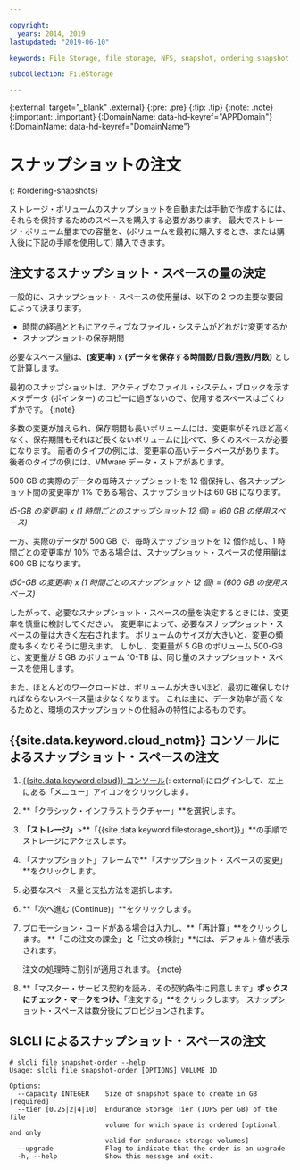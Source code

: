 ```yaml
---

copyright:
  years: 2014, 2019
lastupdated: "2019-06-10"

keywords: File Storage, file storage, NFS, snapshot, ordering snapshot, snapshot space

subcollection: FileStorage

---
```

{:external: target="_blank" .external}
{:pre: .pre}
{:tip: .tip}
{:note: .note}
{:important: .important}
{:DomainName: data-hd-keyref="APPDomain"}
{:DomainName: data-hd-keyref="DomainName"}


# スナップショットの注文
{: #ordering-snapshots}

ストレージ・ボリュームのスナップショットを自動または手動で作成するには、それらを保持するためのスペースを購入する必要があります。 最大でストレージ・ボリューム量までの容量を、(ボリュームを最初に購入するとき、または購入後に下記の手順を使用して) 購入できます。

## 注文するスナップショット・スペースの量の決定

一般的に、スナップショット・スペースの使用量は、以下の 2 つの主要な要因によって決まります。
- 時間の経過とともにアクティブなファイル・システムがどれだけ変更するか
- スナップショットの保存期間  

必要なスペース量は、**(変更率)** x **(データを保存する時間数/日数/週数/月数)** として計算します。  

最初のスナップショットは、アクティブなファイル・システム・ブロックを示すメタデータ (ポインター) のコピーに過ぎないので、使用するスペースはごくわずかです。
{:note}

多数の変更が加えられ、保存期間も長いボリュームには、変更率がそれほど高くなく、保存期間もそれほど長くないボリュームに比べて、多くのスペースが必要になります。 前者のタイプの例には、変更率の高いデータベースがあります。 後者のタイプの例には、VMware データ・ストアがあります。

500 GB の実際のデータの毎時スナップショットを 12 個保持し、各スナップショット間の変更率が 1% である場合、スナップショットは 60 GB になります。

*(5-GB の変更率) x (1 時間ごとのスナップショット 12 個) = (60 GB の使用スペース)*

一方、実際のデータが 500 GB で、毎時スナップショットを 12 個作成し、1 時間ごとの変更率が 10% である場合は、スナップショット・スペースの使用量は 600 GB になります。

*(50-GB の変更率) x (1 時間ごとのスナップショット 12 個) = (600 GB の使用スペース)*

したがって、必要なスナップショット・スペースの量を決定するときには、変更率を慎重に検討してください。 変更率によって、必要なスナップショット・スペースの量は大きく左右されます。 ボリュームのサイズが大きいと、変更の頻度も多くなりそうに思えます。 しかし、変更量が 5 GB のボリューム 500-GB と、変更量が 5 GB のボリューム 10-TB は、同じ量のスナップショット・スペースを使用します。

また、ほとんどのワークロードは、ボリュームが大きいほど、最初に確保しなければならないスペース量は少なくなります。 これは主に、データ効率が高くなるためと、環境のスナップショットの仕組みの特性によるものです。

## {{site.data.keyword.cloud_notm}} コンソールによるスナップショット・スペースの注文

1. [{{site.data.keyword.cloud}} コンソール](https://{DomainName}/){: external}にログインして、左上にある「メニュー」アイコンをクリックします。
2. **「クラシック・インフラストラクチャー」**を選択します。
3. **「ストレージ」**>**「{{site.data.keyword.filestorage_short}}」**の手順でストレージにアクセスします。
4. 「スナップショット」フレームで**「スナップショット・スペースの変更」**をクリックします。
5. 必要なスペース量と支払方法を選択します。
6. **「次へ進む (Continue)」**をクリックします。
7. プロモーション・コードがある場合は入力し、**「再計算」**をクリックします。 **「この注文の課金」**と**「注文の検討」**には、デフォルト値が表示されます。

   注文の処理時に割引が適用されます。
   {:note}
8. **「マスター・サービス契約を読み、その契約条件に同意します」**ボックスにチェック・マークをつけ、**「注文する」**をクリックします。 スナップショット・スペースは数分後にプロビジョンされます。

## SLCLI によるスナップショット・スペースの注文

```
# slcli file snapshot-order --help
Usage: slcli file snapshot-order [OPTIONS] VOLUME_ID

Options:
  --capacity INTEGER    Size of snapshot space to create in GB  [required]
  --tier [0.25|2|4|10]  Endurance Storage Tier (IOPS per GB) of the file
                        volume for which space is ordered [optional, and only
                        valid for endurance storage volumes]
  --upgrade             Flag to indicate that the order is an upgrade
  -h, --help            Show this message and exit.
```
